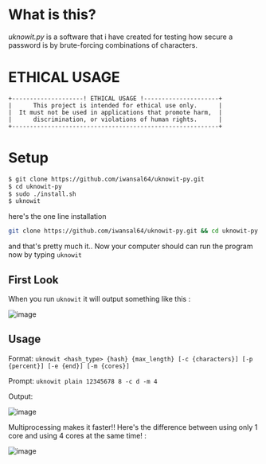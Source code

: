 # What is this?
_uknowit.py_ is a software that i have created for testing how secure a password is by brute-forcing combinations of characters.

# ETHICAL USAGE

```
+--------------------! ETHICAL USAGE !---------------------+
|      This project is intended for ethical use only.      |
|  It must not be used in applications that promote harm,  |
|      discrimination, or violations of human rights.      |
+----------------------------------------------------------+
```

# Setup
```sh
$ git clone https://github.com/iwansal64/uknowit-py.git
$ cd uknowit-py
$ sudo ./install.sh
$ uknowit
```
here's the one line installation
```sh
git clone https://github.com/iwansal64/uknowit-py.git && cd uknowit-py && sudo ./install.sh && uknowit
```

and that's pretty much it..
Now your computer should can run the program now by typing `uknowit`

## First Look
When you run `uknowit` it will output something like this :

![image](https://github.com/user-attachments/assets/19ca9c6f-cadd-4dd6-80f8-c85f3758e470)

## Usage 
Format: `uknowit <hash_type> {hash} {max_length} [-c {characters}] [-p {percent}] [-e {end}] [-m {cores}]`

Prompt: `uknowit plain 12345678 8 -c d -m 4`

Output: 

![image](https://github.com/user-attachments/assets/37b1706e-ba0d-4683-a53e-125958bbfb2c)

Multiprocessing makes it faster!! Here's the difference between using only 1 core and using 4 cores at the same time! :

![image](https://github.com/user-attachments/assets/ef54f283-6d6a-4099-b6cf-79d5f2844080)


